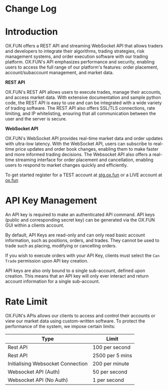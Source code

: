 # Change Log

# Introduction

OX.FUN offers a REST API and streaming WebSocket API that allows traders and developers to integrate their algorithms, trading strategies, risk management systems, and order execution software with our trading platform. 
OX.FUN's API emphasizes performance and security, enabling users to access the full range of our platform's features: order placement, account/subaccount management, and market data.

**REST API**

OX.FUN's REST API allows users to execute trades, manage their accounts, and access market data. With extensive documentation and sample python code, the REST API is easy to use and can be integrated with a wide variety of trading software. The REST API also offers SSL/TLS connections, rate limiting, and IP whitelisting, ensuring that all communication between the user and the server is secure.

**WebSocket API**

OX.FUN's WebSocket API provides real-time market data and order updates with ultra-low latency. With the WebSocket API, users can subscribe to real-time price updates and order book changes, enabling them to make faster and more informed trading decisions. The Websocket API also offers a real-time streaming interface for order placement and cancellation, enabling users to respond to market changes quickly and efficiently.

To get started register for a TEST account at [stg.ox.fun](https://stg.ox.fun) or a LIVE account at [ox.fun](https://ox.fun)


# API Key Management

An API key is required to make an authenticated API command.  API keys (public and corresponding secret key) can be generated via the OX.FUN GUI within a clients account. 

By default, API Keys are read-only and can only read basic account information, such as positions, orders, and trades. They cannot be used to trade such as placing, modifying or cancelling orders.

If you wish to execute orders with your API Key, clients must select the `Can Trade` permission upon API key creation.

API keys are also only bound to a single sub-account, defined upon creation. This means that an API key will only ever interact and return account information for a single sub-account.



# Rate Limit

OX.FUN's APIs allows our clients to access and control their accounts or view our market data using custom-written software. To protect the performance of the system, we impose certain limits:

Type                              |                            Limit |
--------------------------------- | -------------------------------- |
Rest API                          |                   100 per second |
Rest API                          |                  2500 per 5 mins |
Initialising Websocket Connection |                   200 per minute |
Websocket API (Auth)              |                    50 per second |
Websocket API (No Auth)           |                     1 per second |
